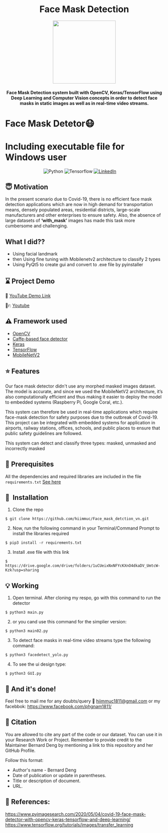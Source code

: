 <h1 align="center">Face Mask Detection</h1>     
<div align= "center"><img src="https://github.com/hiimmuc/Face_mask_detction_vn/blob/main/Screenshot%202021-03-13%20152218.jpg" width="200" height="200"/>
  <h4>Face Mask Detection system built with OpenCV, Keras/TensorFlow using Deep Learning and Computer Vision concepts in order to detect face masks in static images as well as in real-time video streams.</h4>
</div>

# Face Mask Detetor😷
# Including executable file for Windows user

&nbsp;&nbsp;&nbsp;&nbsp;&nbsp;&nbsp;&nbsp;&nbsp;&nbsp;&nbsp;&nbsp;&nbsp;&nbsp;&nbsp;&nbsp;&nbsp;&nbsp;&nbsp;&nbsp;&nbsp;&nbsp;&nbsp;&nbsp;&nbsp;&nbsp;&nbsp;&nbsp;&nbsp;&nbsp;&nbsp;
![Python](https://img.shields.io/badge/python-v3.6+-blue.svg)
![Tensorflow](https://img.shields.io/badge/tensorflow+v2.4.1-yellow.svg)
[![LinkedIn](https://img.shields.io/badge/-LinkedIn-black.svg?style=flat-square&logo=linkedin&colorB=555)](https://www.linkedin.com/in/phgnam-dang/)


## :innocent: Motivation
In the present scenario due to Covid-19, there is no efficient face mask detection applications which are now in high demand for transportation means, densely populated areas, residential districts, large-scale manufacturers and other enterprises to ensure safety. Also, the absence of large datasets of __‘with_mask’__ images has made this task more cumbersome and challenging. 


## What I did??
- Using facial landmark
- then Using fine tuning with Mobilenetv2 architecture to classify 2 types
- Using PyQt5 to create gui and convert to .exe file by pyinstaller
 
## :hourglass: Project Demo
:movie_camera: [YouTube Demo Link](https://www.youtube.com/watch?v=6gkFgv-RpXY)

🎥r: [Youtube](https://www.youtube.com/watch?v=oVlOWfg4hQA)

## :warning: Framework used
- [OpenCV](https://opencv.org/)
- [Caffe-based face detector](https://caffe.berkeleyvision.org/)
- [Keras](https://keras.io/)
- [TensorFlow](https://www.tensorflow.org/)
- [MobileNetV2](https://arxiv.org/abs/1801.04381)
## :star: Features
Our face mask detector didn't use any morphed masked images dataset. The model is accurate, and since we used the MobileNetV2 architecture, it’s also computationally efficient and thus making it easier to deploy the model to embedded systems (Raspberry Pi, Google Coral, etc.).

This system can therefore be used in real-time applications which require face-mask detection for safety purposes due to the outbreak of Covid-19. This project can be integrated with embedded systems for application in airports, railway stations, offices, schools, and public places to ensure that public safety guidelines are followed.

This system can detect and classify three types: masked, unmasked and incorrectly masked

## :key: Prerequisites

All the dependencies and required libraries are included in the file <code>requirements.txt</code> [See here]()

## 🚀&nbsp; Installation
1. Clone the repo
```
$ git clone https://github.com/hiimmuc/Face_mask_detction_vn.git
```

2. Now, run the following command in your Terminal/Command Prompt to install the libraries required
```
$ pip3 install -r requirements.txt
```
3. Install .exe file with this link
```
$ https://drive.google.com/drive/folders/1uCUeixNxNFYcKXnO4dkaDV_UmtcW-Kzk?usp=sharing
```
## :bulb: Working

1. Open terminal. After cloning my respo, go with this command to run the detector
```
$ python3 main.py
```

2. or you cand use this command for the simplier version:
```
$ python3 main02.py
```

3. To detect face masks in real-time video streams type the following command:
```
$ python3 facedetect_yolo.py 
```

4. To see the ui design type:
```
$ python3 GUI.py 
```

## :clap: And it's done!
Feel free to mail me for any doubts/query 
:email: hiimmuc1811@gmail.com
or my facebbok:
https://www.facebook.com/phgnam1811/


## :raising_hand: Citation

You are allowed to cite any part of the code or our dataset. You can use it in your Research Work or Project. Remember to provide credit to the Maintainer Bernard Deng by mentioning a link to this repository and her GitHub Profile.

Follow this format:
- Author's name - Bernard Deng
- Date of publication or update in parentheses.
- Title or description of document.
- URL.

## 👏 References:
https://www.pyimagesearch.com/2020/05/04/covid-19-face-mask-detector-with-opencv-keras-tensorflow-and-deep-learning/
https://www.tensorflow.org/tutorials/images/transfer_learning
